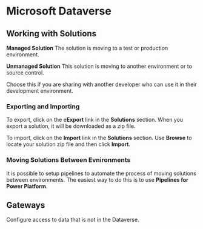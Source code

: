 # Microsoft Dataverse

## Working with Solutions

**Managed Solution**
The solution is moving to a test or production environment.

**Unmanaged Solution**
This solution is moving to another environment or to source control. 

Choose this if you are sharing with another developer who can use it in their development environment.

### Exporting and Importing

To export, click on the e**Export** link in the **Solutions** section. When you export a solution, it will be downloaded as a zip file.

To import, click on the **Import** link in the **Solutions** section. Use **Browse** to locate your solution zip file and then click **Import**.

### Moving Solutions Between Evnironments
It is possible to setup pipelines to automate the process of moving solutions between environments. The easiest way to do this is to use **Pipelines for Power Platform**.

## Gateways
Configure access to data that is not in the Dataverse.